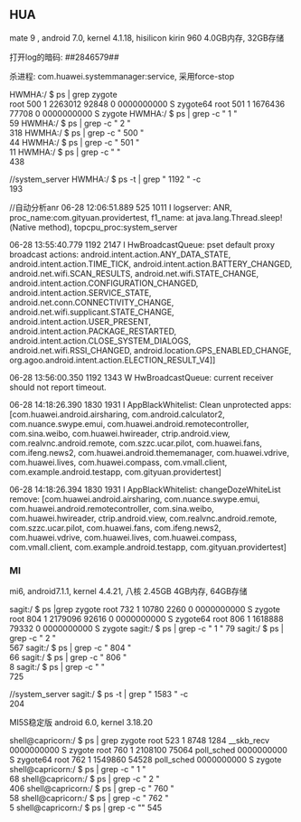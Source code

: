 ## HUA
mate 9 , android 7.0, kernel 4.1.18, hisilicon kirin 960
4.0GB内存, 32GB存储

打开log的暗码: *#*#2846579#*#*


杀进程: com.huawei.systemmanager:service, 采用force-stop

HWMHA:/ $ ps | grep zygote                                                     
root      500   1     2263012 92848          0 0000000000 S zygote64
root      501   1     1676436 77708          0 0000000000 S zygote
HWMHA:/ $ ps | grep -c " 1 "                                                   
59
HWMHA:/ $ ps | grep -c " 2 "                                                   
318
HWMHA:/ $ ps | grep -c " 500 "                                                 
44
HWMHA:/ $ ps | grep -c " 501 "                                                 
11
HWMHA:/ $ ps | grep -c "  "                                                    
438

//system_server
HWMHA:/ $ ps -t | grep " 1192 " -c                                             
193

//自动分析anr
06-28 12:06:51.889   525  1011 I logserver: ANR, proc_name:com.gityuan.providertest, f1_name: at java.lang.Thread.sleep!(Native method), topcpu_proc:system_server

06-28 13:55:40.779  1192  2147 I HwBroadcastQueue: pset default proxy broadcast actions:
android.intent.action.ANY_DATA_STATE,
android.intent.action.TIME_TICK,
android.intent.action.BATTERY_CHANGED,
android.net.wifi.SCAN_RESULTS,
android.net.wifi.STATE_CHANGE,
android.intent.action.CONFIGURATION_CHANGED,
android.intent.action.SERVICE_STATE,
android.net.conn.CONNECTIVITY_CHANGE,
android.net.wifi.supplicant.STATE_CHANGE,
android.intent.action.USER_PRESENT,
android.intent.action.PACKAGE_RESTARTED,
android.intent.action.CLOSE_SYSTEM_DIALOGS,
android.net.wifi.RSSI_CHANGED,
android.location.GPS_ENABLED_CHANGE,
org.agoo.android.intent.action.ELECTION_RESULT_V4]]

06-28 13:56:00.350  1192  1343 W HwBroadcastQueue: current receiver should not report timeout.



06-28 14:18:26.390  1830  1931 I AppBlackWhitelist: Clean unprotected apps: [com.huawei.android.airsharing, com.android.calculator2, com.nuance.swype.emui, com.huawei.android.remotecontroller, com.sina.weibo, com.huawei.hwireader, ctrip.android.view, com.realvnc.android.remote, com.szzc.ucar.pilot, com.huawei.fans, com.ifeng.news2, com.huawei.android.thememanager, com.huawei.vdrive, com.huawei.lives, com.huawei.compass, com.vmall.client, com.example.android.testapp, com.gityuan.providertest]

06-28 14:18:26.394  1830  1931 I AppBlackWhitelist: changeDozeWhiteList remove: [com.huawei.android.airsharing, com.nuance.swype.emui, com.huawei.android.remotecontroller, com.sina.weibo, com.huawei.hwireader, ctrip.android.view, com.realvnc.android.remote, com.szzc.ucar.pilot, com.huawei.fans, com.ifeng.news2, com.huawei.vdrive, com.huawei.lives, com.huawei.compass, com.vmall.client, com.example.android.testapp, com.gityuan.providertest]

### MI

mi6, android7.1.1, kernel 4.4.21, 八核 2.45GB
4GB内存, 64GB存储



sagit:/ $ ps |grep zygote
root      732   1     10780  2260           0 0000000000 S zygote
root      804   1     2179096 92616          0 0000000000 S zygote64
root      806   1     1618888 79332          0 0000000000 S zygote
sagit:/ $ ps | grep -c " 1 "
79
sagit:/ $ ps | grep -c " 2 "                                                   
567
sagit:/ $ ps | grep -c " 804 "                                                 
66
sagit:/ $ ps | grep -c " 806 "                                                 
8
sagit:/ $ ps | grep -c " "                                                     
725

//system_server
sagit:/ $ ps -t | grep " 1583 " -c                                             
204


MI5S稳定版  android 6.0, kernel 3.18.20

shell@capricorn:/ $ ps | grep zygote
root      523   1     8748   1284  __skb_recv 0000000000 S zygote
root      760   1     2108100 75064 poll_sched 0000000000 S zygote64
root      762   1     1549860 54528 poll_sched 0000000000 S zygote
shell@capricorn:/ $ ps | grep -c " 1 "                                         
68
shell@capricorn:/ $ ps | grep -c " 2 "                                         
406
shell@capricorn:/ $ ps | grep -c " 760 "                                       
58
shell@capricorn:/ $ ps | grep -c " 762 "                                       
5
shell@capricorn:/ $ ps | grep -c ""
545
